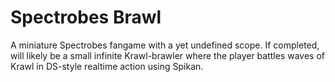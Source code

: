# Spectrobes Brawl
A miniature Spectrobes fangame with a yet undefined scope. If completed, will likely be a small infinite Krawl-brawler where the player battles waves of Krawl in DS-style realtime action using Spikan.
